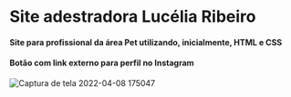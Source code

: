 # Site adestradora Lucélia Ribeiro
#### Site para profissional da área Pet utilizando, inicialmente, HTML e CSS
#### Botão com link externo para perfil no Instagram

![Captura de tela 2022-04-08 175047](https://user-images.githubusercontent.com/94813579/162528291-8eb7305a-b4eb-45a2-9e31-788a35b5a1a4.png)
